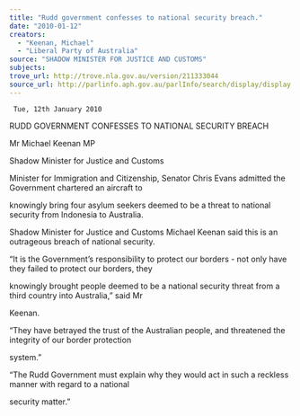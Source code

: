 ```yaml
---
title: "Rudd government confesses to national security breach."
date: "2010-01-12"
creators:
  - "Keenan, Michael"
  - "Liberal Party of Australia"
source: "SHADOW MINISTER FOR JUSTICE AND CUSTOMS"
subjects:
trove_url: http://trove.nla.gov.au/version/211333044
source_url: http://parlinfo.aph.gov.au/parlInfo/search/display/display.w3p;query=Id%3A%22media/pressrel/2ENV6%22
---
```


     Tue, 12th January 2010  

 RUDD GOVERNMENT CONFESSES TO NATIONAL SECURITY BREACH 

 Mr Michael Keenan MP  

 Shadow Minister for Justice and Customs 

 Minister for Immigration and Citizenship, Senator Chris Evans admitted the Government chartered an aircraft to 

 knowingly bring four asylum seekers deemed to be a threat to national security from Indonesia to Australia.  

 Shadow Minister for Justice and Customs Michael Keenan said this is an outrageous breach of national security.  

 “It is the Government’s responsibility to protect our borders - not only have they failed to protect our borders, they 

 knowingly brought people deemed to be a national security threat from a third country into Australia,” said Mr 

 Keenan.  

 “They have betrayed the trust of the Australian people, and threatened the integrity of our border protection 

 system.”  

 “The Rudd Government must explain why they would act in such a reckless manner with regard to a national 

 security matter.”    

